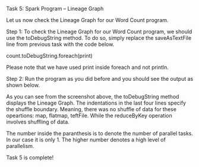 Task 5: Spark Program – Lineage Graph

Let us now check the Lineage Graph for our Word Count program.

Step 1: To check the Lineage Graph for our Word Count program, we should use the toDebugString method. To do so, simply replace the saveAsTextFile line from previous task with the code below.

count.toDebugString.foreach(print)

Please note that we have used print inside foreach and not println.


Step 2: Run the program as you did before and you should see the output as shown below.


As you can see from the screenshot above, the toDebugString method displays the Lineage Graph. The indentations in the last four lines specify the shuffle boundary. Meaning, there was no shuffle of data for these opeartions: map, flatmap, teftFile. While the reduceByKey operation involves shuffling of data.


The number inside the paranthesis is to denote the number of parallel tasks. In our case it is only 1. The higher number denotes a high level of parallelism.

Task 5 is complete!
